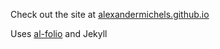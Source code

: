 Check out the site at [alexandermichels.github.io](https://alexandermichels.github.io/)

Uses [al-folio](https://github.com/alshedivat/al-folio) and Jekyll
